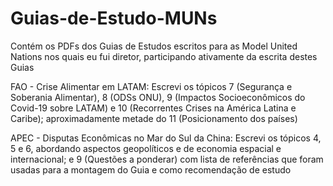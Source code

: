 # Guias-de-Estudo-MUNs
Contém os PDFs dos Guias de Estudos escritos para as Model United Nations nos quais eu fui diretor, participando ativamente da escrita destes Guias

FAO - Crise Alimentar em LATAM: Escrevi os tópicos 7 (Segurança e Soberania Alimentar), 8 (ODSs ONU), 9 (Impactos Socioeconômicos do Covid-19 sobre LATAM) e 10 (Recorrentes Crises na América Latina e Caribe); aproximadamente metade do 11 (Posicionamento dos países)

APEC - Disputas Econômicas no Mar do Sul da China: Escrevi os tópicos 4, 5 e 6, abordando aspectos geopolíticos e de economia espacial e internacional; e 9 (Questões a ponderar) com lista de referências que foram usadas para a montagem do Guia e como recomendação de estudo

